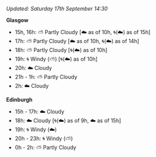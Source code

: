 *Updated: Saturday 17th September 14:30*

**Glasgow**

* 15h, 16h: :partly_sunny: Partly Cloudy [:cloud: as of 10h, :cyclone:(:cloud:) as of 15h]
* 17h: :partly_sunny: Partly Cloudy [:cloud: as of 10h, :cyclone:(:cloud:) as of 14h]
* 18h: :partly_sunny: Partly Cloudy [:cyclone:(:cloud:) as of 10h]
* 19h: :cyclone: Windy (:partly_sunny:) [:cyclone:(:cloud:) as of 10h]
* 20h: :cloud: Cloudy
* 21h - 1h: :partly_sunny: Partly Cloudy
* 2h: :cloud: Cloudy

**Edinburgh**

* 15h - 17h: :cloud: Cloudy
* 18h: :cloud: Cloudy [:cyclone:(:cloud:) as of 9h, :cloud: as of 15h]
* 19h: :cyclone: Windy (:cloud:)
* 20h - 23h: :cyclone: Windy (:partly_sunny:)
* 0h - 2h: :partly_sunny: Partly Cloudy
